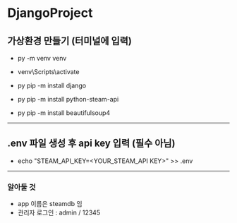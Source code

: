 # DjangoProject

## 가상환경 만들기 (터미널에 입력)
- py -m venv venv
- venv\Scripts\activate

- py pip -m install django
- py pip -m install python-steam-api
- py pip -m install beautifulsoup4

---

## .env 파일 생성 후 api key 입력 (필수 아님)
- echo "STEAM_API_KEY=<YOUR_STEAM_API KEY>" >> .env

---

### 알아둘 것
- app 이름은 steamdb 임
- 관리자 로그인 : admin / 12345
